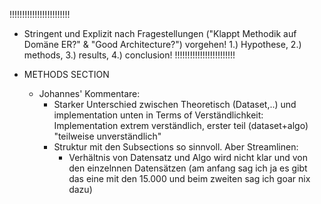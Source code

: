 !!!!!!!!!!!!!!!!!!!!!!!!
* Stringent und Explizit nach Fragestellungen ("Klappt Methodik auf Domäne ER?" & "Good Architecture?") vorgehen! 1.) Hypothese, 2.) methods, 3.) results, 4.) conclusion! 
!!!!!!!!!!!!!!!!!!!!!!!!


* METHODS SECTION
    * Johannes' Kommentare: 
        * Starker Unterschied zwischen Theoretisch (Dataset,..) und implementation unten in Terms of Verständlichkeit: Implementation extrem verständlich, erster teil (dataset+algo) "teilweise unverständlich"
        * Struktur mit den Subsections so sinnvoll. Aber Streamlinen:
            * Verhältnis von Datensatz und Algo wird nicht klar und von den einzelnnen Datensätzen (am anfang sag ich ja es gibt das eine mit den 15.000 und beim zweiten sag ich goar nix dazu)
